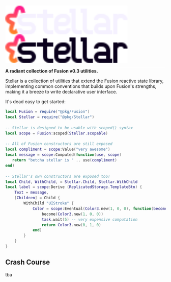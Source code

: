 <img align="left" src="./gh-assets/wordmark-dark.svg#gh-dark-mode-only" alt="Stellar" width="384"><img align="left" src="./gh-assets/wordmark-light.svg#gh-light-mode-only" alt="Fusion" width="384"><img src="./gh-assets/float.svg">
**A radiant collection of Fusion v0.3 utilities.**

Stellar is a collection of utilities that extend the Fusion reactive state library, implementing common conventions that builds upon Fusion's strengths, making it a breeze to write declarative user interface.

It's dead easy to get started:

```lua
local Fusion = require("@pkg/Fusion")
local Stellar = require("@pkg/Stellar")

-- Stellar is designed to be usable with scoped() syntax
local scope = Fusion:scoped(Stellar.scopable)

-- All of Fusion constructors are still exposed
local compliment = scope:Value("very awesome")
local message = scope:Computed(function(use, scope)
   return "betcha stellar is " .. use(compliment)
end)

-- Stellar's own constructors are exposed too!
local Child, WithChild, = Stellar.Child, Stellar.WithChild
local label = scope:Derive (ReplicatedStorage.TemplateBtn) {
    Text = message,
    [Children] = Child {
        WithChild "UIStroke" {
            Color = scope:Eventual(Color3.new(1, 0, 0), function(become, use, scope)
                become(Color3.new(1, 0, 0))
                task.wait(5) -- very expensive computation
                return Color3.new(0, 1, 0)
            end)
        }
    }
}
```

## Crash Course

tba
